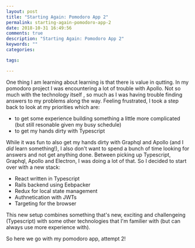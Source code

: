 ```yaml
---
layout: post
title: "Starting Again: Pomodoro App 2"
permalink: starting-again-pomodoro-app-2
date: 2018-10-31 16:49:56
comments: true
description: "Starting Again: Pomodoro App 2"
keywords: ""
categories:

tags:

---
```


One thing I am learning about learning is that there is value in qutting. In my pomodoro project I was encountering a lot of trouble with Apollo. Not so much with the technology itself , so much as I was having trouble finding answers to my problems along the way. Feeling frustrated, I took a step back to look at my priorities which are:

 - to get some experience building something a little more complicated (but still resonable given my busy schedule)
 - to get my hands dirty with Typescript

While it was fun to also get my hands dirty with Graphql and Apollo (and I _did_ learn something!), I also don't want to spend a bunch of time looking for answers and not get anything done. Between picking up Typescript, Graphql, Apollo and Electron, I was doing a lot of that. So I decided to start over with a new stack:

 - React written in Typescript
 - Rails backend using Eebpacker
 - Redux for local state management
 - Authnetication with JWTs
 - Targeting for the browser

This new setup combines something that's new, exciting and challengeing (Typescript) with some other technologies that I'm familier with (but can always use more experience with).

So here we go with my pomodoro app, attempt 2!

